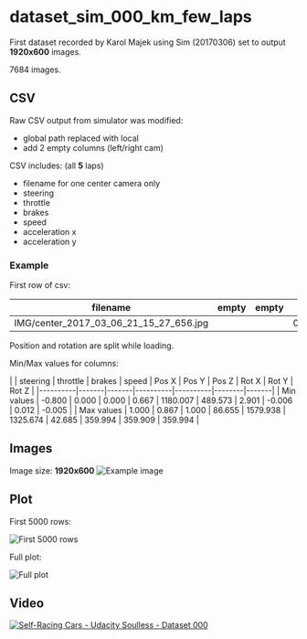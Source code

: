 # dataset_sim_000_km_few_laps

First dataset recorded by Karol Majek using Sim (20170306) set to output **1920x600** images.

7684 images.

## CSV

Raw CSV output from simulator was modified:

- global path replaced with local
- add 2 empty columns (left/right cam)


CSV includes: (all **5** laps)

- filename for one center camera only
- steering
- throttle
- brakes
- speed
- acceleration x
- acceleration y

### Example

First row of csv:

| filename | empty | empty | steering | throttle | brakes | speed | Position | Rotation|
|----------|-------|-------|----------|----------|--------|-------|----------------|----------------|
| IMG/center_2017_03_06_21_15_27_656.jpg | | | 0.07247914 | 0.7352967 | 0 | 0.6671922 | 1239.393:754.3097:29.65825 | 356.0383:175.2307:0.3258028 |

Position and rotation are split while loading.

Min/Max values for columns:

|   | steering | throttle | brakes | speed | Pos X | Pos Y | Pos Z | Rot X | Rot Y | Rot Z |
|----------|-------|-------|----------|----------|--------|-------|
| Min values | -0.800 | 0.000 | 0.000 | 0.667 | 1180.007 | 489.573 | 2.901 | -0.006 | 0.012 | -0.005 |
| Max values | 1.000 | 0.867 | 1.000 | 86.655 | 1579.938 | 1325.674 | 42.685 | 359.994 | 359.909 | 359.994 |


## Images

Image size: **1920x600**
![Example image](IMG/center_2017_03_06_21_15_27_656.jpg)

## Plot

First 5000 rows:

![First 5000 rows](first5000.png)

Full plot:

![Full plot](full.png)

## Video

[![Self-Racing Cars - Udacity Soulless - Dataset 000](https://img.youtube.com/vi/0DRl_zYuX_8/0.jpg)](https://www.youtube.com/watch?v=0DRl_zYuX_8)
